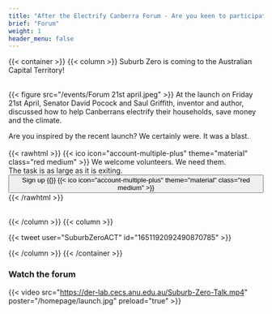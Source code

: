 ```yaml
---
title: "After the Electrify Canberra Forum - Are you keen to participate?"
brief: "Forum"
weight: 1
header_menu: false
--- 
```



 {{< container >}}
{{< column >}}
Suburb Zero is coming to the Australian Capital Territory! <br><br>

{{< figure src="/events/Forum 21st april.jpeg"   >}}
 At the launch on Friday 21st April, Senator David Pocock and Saul Griffith, inventor and author,  discussed how to help Canberrans electrify their households, save money and the climate.

 Are you inspired by the recent launch? We certainly were. It was a blast.  <br><br>
{{< rawhtml >}} 
 {{< ico icon="account-multiple-plus" theme="material" class="red medium" >}}
We welcome volunteers. We need them. <br>The task is as large as it is exiting.  <a href="https://www.surveymonkey.com/r/SZVolunteer"><button  >
   Sign up {{<ico notebook>}} {{< ico icon="account-multiple-plus" theme="material" class="red medium" >}}</button></a> 
 {{< /rawhtml >}}<br><br>


  

  
{{< /column >}}
{{< column >}}

   {{< tweet user="SuburbZeroACT" id="1651192092490870785" >}}
 
{{< /column >}}
{{< /container >}}

 
 ### Watch the forum
  
  
 
 {{< video src="https://der-lab.cecs.anu.edu.au/Suburb-Zero-Talk.mp4"   poster="/homepage/launch.jpg" preload="true"   >}}   